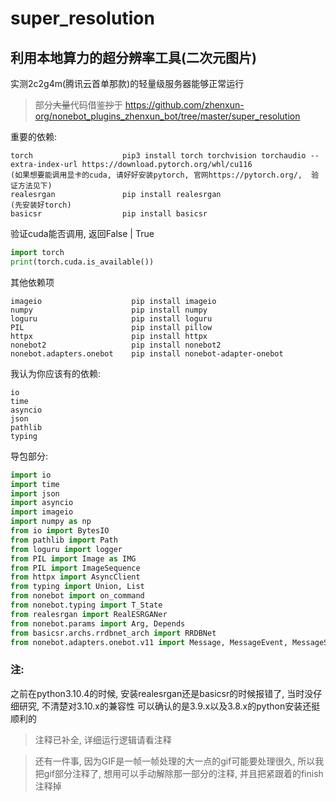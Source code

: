 # super_resolution
## 利用本地算力的超分辨率工具(二次元图片)
实测2c2g4m(腾讯云首单那款)的轻量级服务器能够正常运行

> 部分~~大量~~代码借鉴~~抄~~于 https://github.com/zhenxun-org/nonebot_plugins_zhenxun_bot/tree/master/super_resolution


重要的依赖:

    torch                    pip3 install torch torchvision torchaudio --extra-index-url https://download.pytorch.org/whl/cu116    
    (如果想要能调用显卡的cuda, 请好好安装pytorch, 官网https://pytorch.org/,  验证方法见下) 
    realesrgan               pip install realesrgan                      (先安装好torch)
    basicsr                  pip install basicsr
    
验证cuda能否调用, 返回False | True
```python
import torch
print(torch.cuda.is_available()) 
```
 
其他依赖项

    imageio                    pip install imageio
    numpy                      pip install numpy    
    loguru                     pip install loguru      
    PIL                        pip install pillow    
    httpx                      pip install httpx    
    nonebot2                   pip install nonebot2    
    nonebot.adapters.onebot    pip install nonebot-adapter-onebot


我认为你应该有的依赖:

    io    
    time    
    asyncio    
    json    
    pathlib    
    typing
    
    
    
导包部分:
```python
import io
import time
import json
import asyncio
import imageio
import numpy as np
from io import BytesIO
from pathlib import Path
from loguru import logger
from PIL import Image as IMG
from PIL import ImageSequence
from httpx import AsyncClient
from typing import Union, List
from nonebot import on_command
from nonebot.typing import T_State
from realesrgan import RealESRGANer
from nonebot.params import Arg, Depends
from basicsr.archs.rrdbnet_arch import RRDBNet
from nonebot.adapters.onebot.v11 import Message, MessageEvent, MessageSegment
```
    
### 注:
之前在python3.10.4的时候, 安装realesrgan还是basicsr的时候报错了, 当时没仔细研究, 不清楚对3.10.x的兼容性
可以确认的是3.9.x以及3.8.x的python安装还挺顺利的



> 注释已补全, 详细运行逻辑请看注释

> 还有一件事, 因为GIF是一帧一帧处理的大一点的gif可能要处理很久, 所以我把gif部分注释了, 想用可以手动解除那一部分的注释, 并且把紧跟着的finish注释掉

